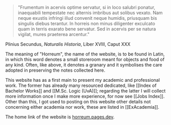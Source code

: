 > "Frumentum in acervis optime servatur, si in loco salubri ponatur, inaequabili tempestate nec alternis imbribus aut solibus vexato. Nam neque exustis infringi illud convenit neque humidis, priusquam bis singulis diebus terantur. In horreis non minus diligenter exculcato quam in terris exarato bene servatur. Sed in acervis per se natura vigilat, mures praeterea arcentur."

Plinius Secundus, *Naturalis Historia*, Liber XVIII, Caput XXX

The meaning of "Horreum", the name of the website, is to be found in Latin, in which this word denotes a small storeroom meant for objects and food of any kind. Often, like above, it denotes a granary and it symbolises the care adopted in preserving the notes collected here.

This website has as a first main to present my academic and professional work. The former has already many resourced dedicated, like [[Index of Bachelor Works]] and [[M.Sc. Logic (UvA)]]; regarding the latter I will collect more information once I make more experience, for now see [[Jobs Index]]. Other than this, I got used to posting on this website other details not concerning either academia nor work, these are listed in [[ExAcademia]].

The home link of the website is [horreum.pages.dev](https://horreum.pages.dev/).